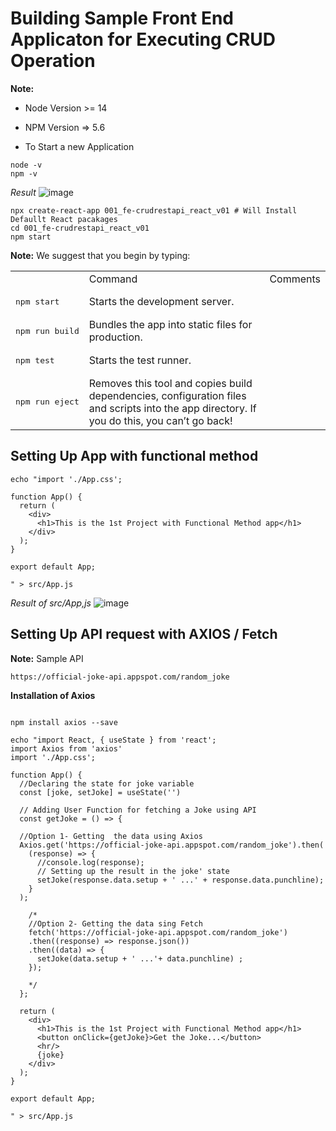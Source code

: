 # Building Sample Front End Applicaton for Executing CRUD Operation 

**Note:** 
- Node Version >= 14 
- NPM Version => 5.6

- To Start a new Application

```
node -v
npm -v
```
_Result_
![image](https://user-images.githubusercontent.com/111234771/213954966-37a38b1e-5b67-4c8a-aca9-b0d4f8ebd17c.png)


```
npx create-react-app 001_fe-crudrestapi_react_v01 # Will Install Defaullt React pacakages
cd 001_fe-crudrestapi_react_v01
npm start
```

<table>
  <th>
  <td>Command</td> <td>Comments</td>
  </th>
  <tr>
    <td><pre>npm start</pre></td> <td>Starts the development server.</td>
  </tr>
  <tr>
    <td><pre>npm run build</pre></td> <td>Bundles the app into static files for production.</td>
  </tr>
  <tr>
    <td><pre>npm test</pre></td> <td>Starts the test runner.</td>
  </tr>
  <tr>
    <td><pre>npm run eject</pre></td> <td>Removes this tool and copies build dependencies, configuration files and scripts into the app directory. If you do this, you can’t go back!</td>
  </tr>

**Note:** We suggest that you begin by typing:
</table>


## Setting Up App with functional method
```
echo "import './App.css';

function App() {
  return (
    <div>
      <h1>This is the 1st Project with Functional Method app</h1>
    </div>
  );
}

export default App;

" > src/App.js
```

_Result of src/App,js_
![image](https://user-images.githubusercontent.com/111234771/213956742-dc1a1031-86d2-484a-af7f-6274d0f8342b.png)


## Setting Up API request with AXIOS / Fetch

**Note:** Sample API
```
https://official-joke-api.appspot.com/random_joke
```

**Installation of Axios**
```

npm install axios --save
```

```
echo "import React, { useState } from 'react';
import Axios from 'axios'
import './App.css';

function App() {
  //Declaring the state for joke variable
  const [joke, setJoke] = useState('') 

  // Adding User Function for fetching a Joke using API
  const getJoke = () => {

  //Option 1- Getting  the data using Axios
  Axios.get('https://official-joke-api.appspot.com/random_joke').then(
    (response) => {
      //console.log(response);
      // Setting up the result in the joke' state
      setJoke(response.data.setup + ' ...' + response.data.punchline);
    }
  );

    /*
    //Option 2- Getting the data sing Fetch
    fetch('https://official-joke-api.appspot.com/random_joke')
    .then((response) => response.json())
    .then((data) => {
      setJoke(data.setup + ' ...'+ data.punchline) ;
    });

    */
  };

  return (
    <div>
      <h1>This is the 1st Project with Functional Method app</h1>
      <button onClick={getJoke}>Get the Joke...</button>
      <hr/>
      {joke}
    </div>
  );
}

export default App;

" > src/App.js
```

